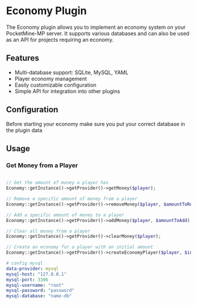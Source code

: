 # Economy Plugin

The Economy plugin allows you to implement an economy system on your PocketMine-MP server. It supports various databases and can also be used as an API for projects requiring an economy.

## Features

- Multi-database support: SQLite, MySQL, YAML
- Player economy management
- Easily customizable configuration
- Simple API for integration into other plugins


## Configuration

Before starting your economy make sure you put your correct database in the plugin data

## Usage

### Get Money from a Player

```php

// Get the amount of money a player has
Economy::getInstance()->getProvider()->getMoney($player);

// Remove a specific amount of money from a player
Economy::getInstance()->getProvider()->removeMoney($player, $amountToRemove);

// Add a specific amount of money to a player
Economy::getInstance()->getProvider()->addMoney($player, $amountToAdd);

// Clear all money from a player
Economy::getInstance()->getProvider()->clearMoney($player);

// Create an economy for a player with an initial amount
Economy::getInstance()->getProvider()->createEconomyPlayer($player, $initialAmount);

```

```yaml
# config mysql
data-provider: mysql
mysql-host: "127.0.0.1"
mysql-port: 3306
mysql-username: "root"
mysql-password: "password"
mysql-database: "name-db"
```



